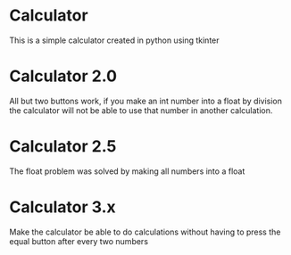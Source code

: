 # Calculator

This is a simple calculator created in python using tkinter

# Calculator 2.0

All but two buttons work, if you make an int number into a float by division the calculator will not be able to use that number in another calculation.

# Calculator 2.5

The float problem was solved by making all numbers into a float

# Calculator 3.x

Make the calculator be able to do calculations without having to press the equal button after every two numbers
